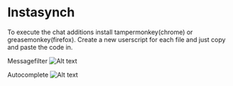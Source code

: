 Instasynch
==========

To execute the chat additions install tampermonkey(chrome) or greasemonkey(firefox).
Create a new userscript for each file and just copy and paste the code in.



Messagefilter
![Alt text](/Instasynch/to/messagefilterexample.png "Messagefilter")


Autocomplete
![Alt text](/Instasynch/to/autocompleteexample.png "Autocomplete")
